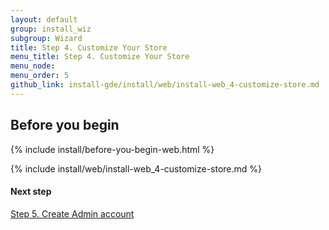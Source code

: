```yaml
---
layout: default 
group: install_wiz 
subgroup: Wizard
title: Step 4. Customize Your Store
menu_title: Step 4. Customize Your Store
menu_node: 
menu_order: 5
github_link: install-gde/install/web/install-web_4-customize-store.md
---
```


## Before you begin
{% include install/before-you-begin-web.html %}

{% include install/web/install-web_4-customize-store.md %}

#### Next step
<a href="{{ site.gdeurl }}install-gde/install/web/install-web_5-create-admin.html">Step 5. Create Admin account</a>